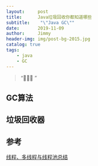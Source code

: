 ```yaml
---
layout:     post
title:      Java垃圾回收你都知道哪些
subtitle:    "\"Java GC\""
date:       2019-11-09
author:     Jimmy
header-img: img/post-bg-2015.jpg
catalog: true
tags:
    - java
    - GC
---
```


> “🙉🙉🙉 ”

## GC算法


## 垃圾回收器



## 参考

[线程、多线程与线程池总结](https://www.jianshu.com/p/b8197dd2934c)
